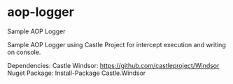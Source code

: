 # aop-logger
Sample AOP Logger

Sample AOP Logger using Castle Project for intercept execution and writing on console.

Dependencies:
Castle Windsor: https://github.com/castleproject/Windsor
Nuget Package: Install-Package Castle.Windsor
